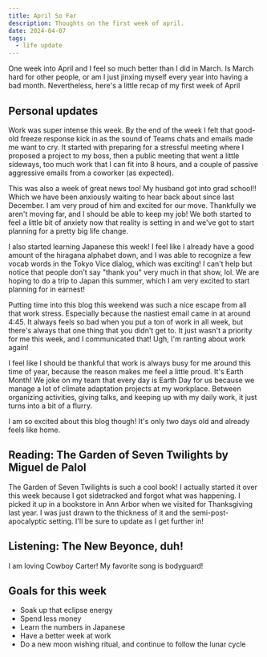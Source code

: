 ```yaml
---
title: April So Far
description: Thoughts on the first week of april.
date: 2024-04-07
tags:
  - life update
---
```


One week into April and I feel so much better than I did in March. Is March hard for other people, or am I just jinxing myself every year into having a bad month. Nevertheless, here's a little recap of my first week of April

## Personal updates
Work was super intense this week. By the end of the week I felt that good-old freeze response kick in as the sound of Teams chats and emails made me want to cry. It started with preparing for a stressful meeting where I proposed a project to my boss, then a public meeting that went a little sideways, too much work that I can fit into 8 hours, and a couple of passive aggressive emails from a coworker (as expected).

This was also a week of great news too! My husband got into grad school!! Which we have been anxiously waiting to hear back about since last December. I am very proud of him and excited for our move. Thankfully we aren't moving far, and I should be able to keep my job! We both started to feel a little bit of anxiety now that reality is setting in and we've got to start planning for a pretty big life change.

I also started learning Japanese this week! I feel like I already have a good amount of the hiragana alphabet down, and I was able to recognize a few vocab words in the Tokyo Vice dialog, which was exciting! I can't help but notice that people don't say "thank you" very much in that show, lol. We are hoping to do a trip to Japan this summer, which I am very excited to start planning for in earnest!

Putting time into this blog this weekend was such a nice escape from all that work stress. Especially because the nastiest email came in at around 4:45. It always feels so bad when you put a ton of work in all week, but there's always that one thing that you didn't get to. It just wasn't a priority for me this week, and I communicated that! Ugh, I'm ranting about work again!

I feel like I should be thankful that work is always busy for me around this time of year, because the reason makes me feel a little proud. It's Earth Month! We joke on my team that every day is Earth Day for us because we manage a lot of climate adaptation projects at my workplace. Between organizing activities, giving talks, and keeping up with my daily work, it just turns into a bit of a flurry.

I am so excited about this blog though! It's only two days old and already feels like home.

## Reading: The Garden of Seven Twilights by Miguel de Palol
The Garden of Seven Twilights is such a cool book! I actually started it over this week because I got sidetracked and forgot what was happening. I picked it up in a bookstore in Ann Arbor when we visited for Thanksgiving last year. I was just drawn to the thickness of it and the semi-post-apocalyptic setting. I'll be sure to update as I get further in!

## Listening: The New Beyonce, duh!
I am loving Cowboy Carter! My favorite song is bodyguard!

## Goals for this week
- Soak up that eclipse energy
- Spend less money
- Learn the numbers in Japanese
- Have a better week at work
- Do a new moon wishing ritual, and continue to follow the lunar cycle
